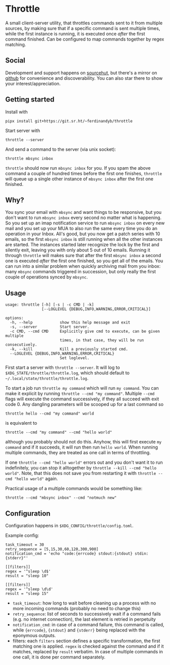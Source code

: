 # Throttle

A small client-server utility, that throttles commands sent to it from multiple
sources, by making sure that if a specific command is sent multiple times,
while the first instance is running, it is executed once _after_ the first
command finished. Can be configured to map commands together by regex matching.

## Social

Development and support happens on
[sourcehut](https://sr.ht/~ferdinandyb/throttle/), but there's a mirror on
[github](https://github.com/ferdinandyb/throttle) for convenience and
discoverability. You can also star there to show your interest/appreciation.

## Getting started

Install with

```
pipx install git+https://git.sr.ht/~ferdinandyb/throttle
```

Start server with

```
throttle --server
```

And send a command to the server (via unix socket):

```
throttle mbsync inbox
```

`throttle` should now run `mbsync inbox` for you. If you spam the above command
a couple of hundred times before the first one finishes, `throttle` will queue
up a single other instance of `mbsync inbox` after the first one finished.

## Why?


You sync your email with `mbsync` and want things to be responsive, but you
don't want to run `mbsync inbox` every second no matter what is happening. So
you set up an imap notification service to run `mbsync inbox` on every new mail
and you set up your MUA to also run the same every time you do an operation in
your Inbox. All's good, but you now get a patch series with 10 emails, so the
first `mbsync inbox` is still running when all the other instances are started.
The instances started later recognize the lock by the first and silently exit,
leaving you with only about 5 out of 10 emails. Running it through `throttle`
will makes sure that after the first `mbsync inbox` a second one is executed
_after_ the first one finished, so you get all of the emails. You can run into
a similar problem when quickly archiving mail from you inbox: many `mbsync`
commands triggered in succession, but only really the first couple of
operations synced by `mbsync`.

## Usage

```
usage: throttle [-h] [-s | -c CMD | -k]
                [--LOGLEVEL {DEBUG,INFO,WARNING,ERROR,CRITICAL}]

options:
  -h, --help            show this help message and exit
  -s, --server          Start server.
  -c CMD, --cmd CMD     Explicitly give cmd to execute, can be given multiple
                        times, in that case, they will be run consecutively.
  -k, --kill            Kill a previously started cmd.
  --LOGLEVEL {DEBUG,INFO,WARNING,ERROR,CRITICAL}
                        Set loglevel.
```

First start a server with `throttle --server`. It will log to
`$XDG_STATE/throttle/throttle.log`, which should default to
`~/.local/state/throttle/throttle.log`.

To start a job run `throttle my command` which will run `my command`. You can make it explicit by running `throttle --cmd "my command"`. Multiple `--cmd` flags will execute the command successively, if they all succeed with exit code 0. Any dangling parameters will be scooped up for a last command so

```
throttle hello --cmd "my command" world
```

is equivalent to

```
throttle --cmd "my command" --cmd "hello world"
```

although you probably should not do this. Anyhow, this will first execute `my
command` and if it succeeds, it will run then run `hello world`. When running
multiple commands, they are treated as one call in terms of throttling.

If one `throttle --cmd "hello world"` errors out and you don't want it to run
indefinitely, you can stop it alltogether by `throttle --kill --cmd "hello
world"`. Note, that this does not save you from restarting it with `throttle
--cmd "hello world"` again.

Practical usage of a multiple commands would be something like:

```
throttle --cmd "mbsync inbox" --cmd "notmuch new"
```

## Configuration

Configuration happens in `$XDG_CONFIG/throttle/config.toml`.

Example config:

```
task_timeout = 30
retry_sequence = [5,15,30,60,120,300,900]
notification_cmd = 'echo "code:{errcode} stdout:{stdout} stdin:{stderr}"'

[[filters]]
regex = '^sleep \d$'
result = "sleep 10"

[[filters]]
regex = '^sleep \d\d'
result = "sleep 15"
```

- `task_timeout`: how long to wait before cleaning up a process with no more incoming commands (probably no need to change this)
- `retry_sequence`: list of seconds to successively wait if a command fails (e.g. no internet connection), the last element is retried in perpetuity
- `notification_cmd`: in case of a command failure, this command is called, while `{errcode}`, `{stdout}` and `{stderr}` being replaced with the eponymous outputs.
- filters: each `filters` section defines a specific transformation, the first matching one is applied. `regex` is checked against the command and if it matches, replaced by `result` verbatim. In case of multiple commands in one call, it is done per command separately.
